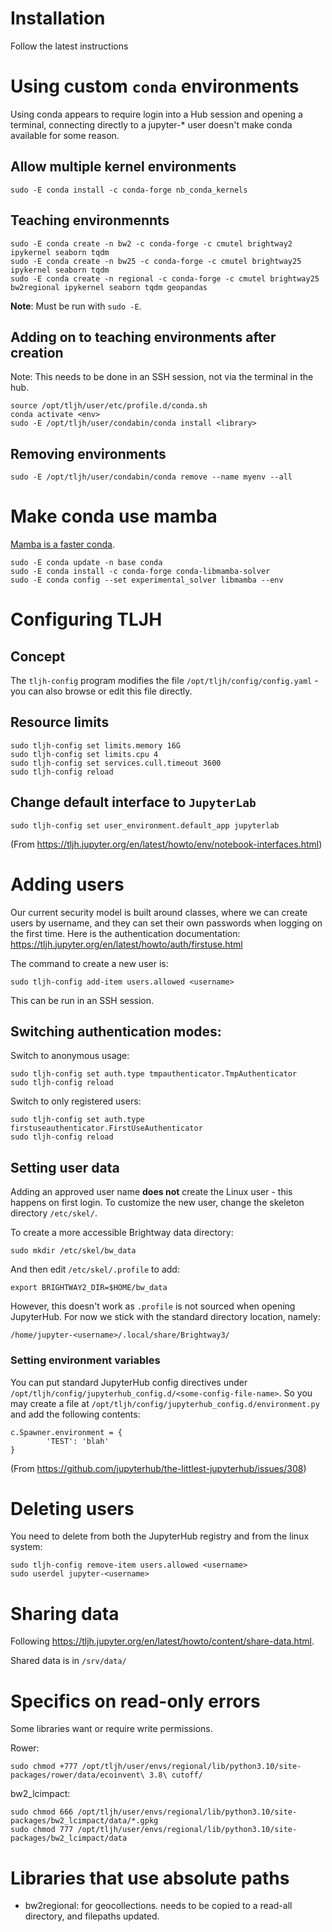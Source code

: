 # Installation

Follow the latest instructions

# Using custom `conda` environments

Using conda appears to require login into a Hub session and opening a terminal, connecting directly to a jupyter-* user doesn't make conda available for some reason.

## Allow multiple kernel environments

    sudo -E conda install -c conda-forge nb_conda_kernels

## Teaching environmennts

```
sudo -E conda create -n bw2 -c conda-forge -c cmutel brightway2 ipykernel seaborn tqdm
sudo -E conda create -n bw25 -c conda-forge -c cmutel brightway25 ipykernel seaborn tqdm
sudo -E conda create -n regional -c conda-forge -c cmutel brightway25 bw2regional ipykernel seaborn tqdm geopandas
```

**Note**: Must be run with `sudo -E`.

## Adding on to teaching environments after creation

Note: This needs to be done in an SSH session, not via the terminal in the hub.

```
source /opt/tljh/user/etc/profile.d/conda.sh
conda activate <env>
sudo -E /opt/tljh/user/condabin/conda install <library>
```

## Removing environments

```
sudo -E /opt/tljh/user/condabin/conda remove --name myenv --all
```

# Make conda use mamba

[Mamba is a faster conda](https://www.anaconda.com/blog/a-faster-conda-for-a-growing-community).

```
sudo -E conda update -n base conda
sudo -E conda install -c conda-forge conda-libmamba-solver
sudo -E conda config --set experimental_solver libmamba --env
```

# Configuring TLJH

## Concept

The `tljh-config` program modifies the file `/opt/tljh/config/config.yaml` - you can also browse or edit this file directly.

## Resource limits

```
sudo tljh-config set limits.memory 16G
sudo tljh-config set limits.cpu 4
sudo tljh-config set services.cull.timeout 3600
sudo tljh-config reload
```

## Change default interface to `JupyterLab`

```
sudo tljh-config set user_environment.default_app jupyterlab
```

(From https://tljh.jupyter.org/en/latest/howto/env/notebook-interfaces.html)

# Adding users

Our current security model is built around classes, where we can create users by username, and they can set their own passwords when logging on the first time. Here is the authentication documentation: https://tljh.jupyter.org/en/latest/howto/auth/firstuse.html

The command to create a new user is:

```
sudo tljh-config add-item users.allowed <username>
```

This can be run in an SSH session.

## Switching authentication modes:

Switch to anonymous usage:

```
sudo tljh-config set auth.type tmpauthenticator.TmpAuthenticator
sudo tljh-config reload
```

Switch to only registered users:

```
sudo tljh-config set auth.type firstuseauthenticator.FirstUseAuthenticator
sudo tljh-config reload
```

## Setting user data

Adding an approved user name **does not** create the Linux user - this happens on first login. To customize the new user, change the skeleton directory `/etc/skel/`.

To create a more accessible Brightway data directory:

```
sudo mkdir /etc/skel/bw_data
```

And then edit `/etc/skel/.profile` to add:

```
export BRIGHTWAY2_DIR=$HOME/bw_data
```

However, this doesn't work as `.profile` is not sourced when opening JupyterHub. For now we stick with the standard directory location, namely:

```
/home/jupyter-<username>/.local/share/Brightway3/
```

### Setting environment variables

You can put standard JupyterHub config directives under `/opt/tljh/config/jupyterhub_config.d/<some-config-file-name>`. So you may create a file at `/opt/tljh/config/jupyterhub_config.d/environment.py` and add the following contents:

```
c.Spawner.environment = {
        'TEST': 'blah'
}
```

(From https://github.com/jupyterhub/the-littlest-jupyterhub/issues/308)

# Deleting users

You need to delete from both the JupyterHub registry and from the linux system:

```
sudo tljh-config remove-item users.allowed <username>
sudo userdel jupyter-<username>
```

# Sharing data

Following https://tljh.jupyter.org/en/latest/howto/content/share-data.html.

Shared data is in `/srv/data/`

# Specifics on read-only errors

Some libraries want or require write permissions.

Rower:

```
sudo chmod +777 /opt/tljh/user/envs/regional/lib/python3.10/site-packages/rower/data/ecoinvent\ 3.8\ cutoff/
```

bw2_lcimpact:

```
sudo chmod 666 /opt/tljh/user/envs/regional/lib/python3.10/site-packages/bw2_lcimpact/data/*.gpkg
sudo chmod 777 /opt/tljh/user/envs/regional/lib/python3.10/site-packages/bw2_lcimpact/data
```

# Libraries that use absolute paths

* bw2regional: for geocollections. needs to be copied to a read-all directory, and filepaths updated.
